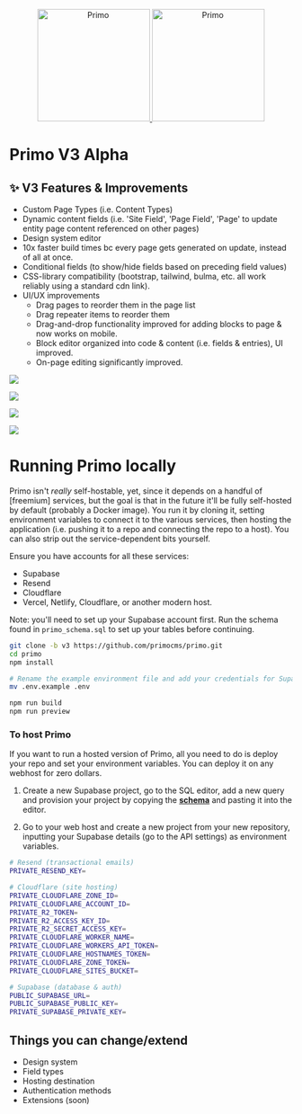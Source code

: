 <p align="center">
  <a href="https://primocms.org#gh-dark-mode-only" target="_blank">
    <img src="https://raw.githubusercontent.com/primocms/primo/master/static/logo.svg" alt="Primo" width="200px">
  </a>
  <a href="https://primocms.org#gh-light-mode-only" target="_blank">
    <img src="https://raw.githubusercontent.com/primocms/primo/master/static/logo-light.svg" alt="Primo" width="200px">
  </a>
</p>

# Primo V3 Alpha

## ✨ V3 Features & Improvements

- Custom Page Types (i.e. Content Types)
- Dynamic content fields (i.e. 'Site Field', 'Page Field', 'Page' to update entity page content referenced on other pages)
- Design system editor
- 10x faster build times bc every page gets generated on update, instead of all at once. 
- Conditional fields (to show/hide fields based on preceding field values)
- CSS-library compatibility (bootstrap, tailwind, bulma, etc. all work reliably using a standard cdn link). 
- UI/UX improvements
  - Drag pages to reorder them in the page list
  - Drag repeater items to reorder them
  - Drag-and-drop functionality improved for adding blocks to page & now works on mobile.
  - Block editor organized into code & content (i.e. fields & entries), UI improved.
  - On-page editing significantly improved.

![](https://cdn.primo.page/557834e8-7996-46f6-9328-0b84887d3bf7/staging/Accessible_Wardrobe_That_Women.png)

![](https://cdn.primo.page/557834e8-7996-46f6-9328-0b84887d3bf7/staging/Open_Sans.png)

![](https://cdn.primo.page/557834e8-7996-46f6-9328-0b84887d3bf7/staging/Pasted_Graphic_2.png)

![](https://cdn.primo.page/557834e8-7996-46f6-9328-0b84887d3bf7/staging/Stitch_Group_for.png)

# Running Primo locally
Primo isn't *really* self-hostable, yet, since it depends on a handful of [freemium] services, but the goal is that in the future it'll be fully self-hosted by default (probably a Docker image). You run it by cloning it, setting environment variables to connect it to the various services, then hosting the application (i.e. pushing it to a repo and connecting the repo to a host). You can also strip out the service-dependent bits yourself. 

Ensure you have accounts for all these services: 
* Supabase
* Resend
* Cloudflare
* Vercel, Netlify, Cloudflare, or another modern host. 

Note: you'll need to set up your Supabase account first. Run the schema found in `primo_schema.sql` to set up your tables before continuing.


```bash
git clone -b v3 https://github.com/primocms/primo.git
cd primo
npm install

# Rename the example environment file and add your credentials for Supabase, Cloudflare, and Resend
mv .env.example .env

npm run build 
npm run preview
```

### To host Primo
If you want to run a hosted version of Primo, all you need to do is deploy your repo and set your environment variables. You can deploy it on any webhost for zero dollars.

1. Create a new Supabase project, go to the SQL editor, add a new query and provision your project by copying the [**schema**](<https://raw.githubusercontent.com/mateomorris/primo/master/primo_schema.sql>) and pasting it into the editor.

1. Go to your web host and create a new project from your new repository, inputting your Supabase details (go to the API settings) as environment variables.

```bash
# Resend (transactional emails)
PRIVATE_RESEND_KEY=

# Cloudflare (site hosting)
PRIVATE_CLOUDFLARE_ZONE_ID=
PRIVATE_CLOUDFLARE_ACCOUNT_ID=
PRIVATE_R2_TOKEN=
PRIVATE_R2_ACCESS_KEY_ID=
PRIVATE_R2_SECRET_ACCESS_KEY=
PRIVATE_CLOUDFLARE_WORKER_NAME=
PRIVATE_CLOUDFLARE_WORKERS_API_TOKEN=
PRIVATE_CLOUDFLARE_HOSTNAMES_TOKEN=
PRIVATE_CLOUDFLARE_ZONE_TOKEN=
PRIVATE_CLOUDFLARE_SITES_BUCKET=

# Supabase (database & auth)
PUBLIC_SUPABASE_URL=
PUBLIC_SUPABASE_PUBLIC_KEY=
PRIVATE_SUPABASE_PRIVATE_KEY=
```


## Things you can change/extend
- Design system
- Field types
- Hosting destination
- Authentication methods
- Extensions (soon)
